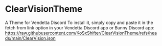# ClearVisionTheme
A Theme for Vendetta Discord
To install it, simply copy and paste it in the fetch from link option in your Vendetta Discord app or Bunny Discord app: https://raw.githubusercontent.com/KoSxShifter/ClearVisionTheme/refs/heads/main/ClearVision.json
